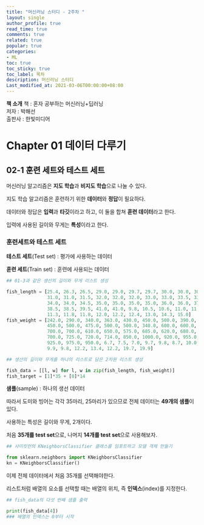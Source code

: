 ```yaml
---
title: "머신러닝 스터디 - 2주차 "
layout: single
author_profile: true
read_time: true
comments: true
related: true
popular: true
categories:
- ML
toc: true
toc_sticky: true
toc_label: 목차
description: 머신러닝 스터디
Last_modified_at: 2021-03-06T00:00:00+08:00
---
```


**책 소개**
책 : 혼자 공부하는 머신러닝+딥러닝<br>
저자 : 박해선<br>
출판사 : 한빛미디어<br>


# Chapter 01 데이터 다루기

## 02-1 훈련 세트와 테스트 세트

머신러닝 알고리즘은 **지도 학습**과 **비지도 학습**으로 나눌 수 있다.

지도 학습 알고리즘은 훈련하기 위한 **데이터**와 **정답**이 필요하다.

데이터와 정답은 **입력**과 **타깃**이라고 하고, 이 둘을 합쳐 **훈련 데이터**라고 한다.

입력에 사용된 길이와 무게는 **특성**이라고 한다.

### 훈련세트와 테스트 세트

**테스트 세트**(Test set) : 평가에 사용하는 데이터

**훈련 세트**(Train set) : 훈련에 사용되는 데이터

```python
## 01-3과 같은 생선의 길이와 무게 리스트 생성

fish_length = [25.4, 26.3, 26.5, 29.0, 29.0, 29.7, 29.7, 30.0, 30.0, 30.7, 
               31.0, 31.0, 31.5, 32.0, 32.0, 32.0, 33.0, 33.0, 33.5, 33.5, 
               34.0, 34.0, 34.5, 35.0, 35.0, 35.0, 35.0, 36.0, 36.0, 37.0, 
               38.5, 38.5, 39.5, 41.0, 41.0, 9.8, 10.5, 10.6, 11.0, 11.2, 
               11.3, 11.8, 11.8, 12.0, 12.2, 12.4, 13.0, 14.3, 15.0]
fish_weight = [242.0, 290.0, 340.0, 363.0, 430.0, 450.0, 500.0, 390.0, 
               450.0, 500.0, 475.0, 500.0, 500.0, 340.0, 600.0, 600.0, 
               700.0, 700.0, 610.0, 650.0, 575.0, 685.0, 620.0, 680.0, 
               700.0, 725.0, 720.0, 714.0, 850.0, 1000.0, 920.0, 955.0, 
               925.0, 975.0, 950.0, 6.7, 7.5, 7.0, 9.7, 9.8, 8.7, 10.0, 
               9.9, 9.8, 12.2, 13.4, 12.2, 19.7, 19.9]
```
```python
## 생선의 길이와 무게를 하나의 리스트로 담은 2차원 리스트 생성

fish_data = [[l, w] for l, w in zip(fish_length, fish_weight)]
fish_target = [1]*35 + [0]*14
```

**샘플**(sample) : 하나의 생선 데이터

따라서 도미와 빙어는 각각 35마리, 25마리가 있으므로 전체 데이터는 **49개의 샘플**이 있다.

사용하는 특성은 길이와 무게, 2개이다.

처음 **35개를 test set**으로, 나머지 **14개를 test set**으로 사용해보자.

```python
## 사이킷런의 KNeighborsClassifier 클래스를 임포트하고 모델 객체 만들기

from sklearn.neighbors import KNeighborsClassifier
kn = KNeighborsClassifier()
```

이제 전체 데이터에서 처음 35개를 선택해야한다.

리스트처럼 배열의 요소를 선택할 때는 배열의 위치, 즉 **인덱스**(index)를 지정한다.

```python
## fish_data의 다섯 번째 샘플 출력

print(fish_data[4])
### 배열의 인덱스는 0부터 시작
```

